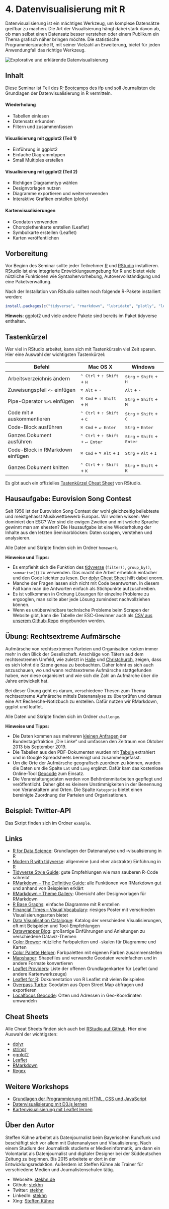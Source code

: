 # 4. Datenvisualisierung mit R

Datenvisualisierung ist ein mächtiges Werkzeug, um komplexe Datensätze greifbar zu machen. Die Art der Visualisierung hängt dabei stark davon ab, ob man selbst einen Datensatz besser verstehen oder einem Publikum ein Thema grafisch näher bringen möchte. Die statistische Programmiersprache R, mit seiner Vielzahl an Erweiterung, bietet für jeden Anwendungfall das richtige Werkzeug.

![Explorative und erklärende Datenvisualisierung](preview.png?raw=true)

## Inhalt

Diese Seminar ist Teil des [R-Bootcamps](https://journalistenschule-ifp.de/seminardetails/950) des ifp und soll Journalisten die Grundlagen der Datenvisualisierung in R vermitteln.

#### Wiederholung

- Tabellen einlesen
- Datensatz erkunden
- Filtern und zusammenfassen

#### Visualisierung mit ggplot2 (Teil 1)

- Einführung in ggplot2
- Einfache Diagrammtypen
- Small Multiples erstellen

#### Visualisierung mit ggplot2 (Teil  2)

- Richtigen Diagrammtyp wählen
- Designvorlagen nutzen
- Diagramme exportieren und weiterverwenden
- Interaktive Grafiken erstellen (plotly)

#### Kartenvisualisierungen

- Geodaten verwenden
- Choroplethenkarte erstellen (Leaflet)
- Symbolkarte erstellen (Leaflet)
- Karten veröffentlichen

## Vorbereitung

Vor Beginn des Seminar sollte jeder Teilnehmer [R](https://cloud.r-project.org/) und [RStudio](https://rstudio.com/products/rstudio/download/#download) installieren. RStudio ist eine integrierte Entwicklungsumgebung für R und bietet viele nützliche Funktionen wie Syntaxhervorhebung, Autovervollständigung und eine Paketverwaltung.

Nach der Installation von RStudio sollten noch folgende R-Pakete installiert werden:

```r
install.packages(c("tidyverse", "rmarkdown", "lubridate", "plotly", "leaflet"))
```

**Hinweis**: ggplot2 und viele andere Pakete sind bereits im Paket tidyverse enthalten.

## Tastenkürzel

Wer viel in RStudio arbeitet, kann sich mit Tastenkürzeln viel Zeit sparen. Hier eine Auswahl der wichtigsten Tastenkürzel:

| Befehl                           | Mac OS X                                                    | Windows                                               |
|----------------------------------|-------------------------------------------------------------|-------------------------------------------------------|
| Arbeitsverzeichnis ändern        | <kbd>⌃ Ctrl</kbd> + <kbd>⇧ Shift</kbd> + <kbd>H</kbd>       | <kbd>Strg</kbd> + <kbd>Shift</kbd> + <kbd>H</kbd>     |
| Zuweisungspfeil `<-` einfügen    | <kbd>⌥ Alt</kbd> + <kbd>-</kbd>                             | <kbd>Alt</kbd> + <kbd>-</kbd>                         |
| Pipe-Operator `%>%` einfügen     | <kbd>⌘ Cmd</kbd> + <kbd>⇧ Shift</kbd> + <kbd>M</kbd>        | <kbd>Strg</kbd> + <kbd>Shift</kbd> + <kbd>M</kbd>     |
| Code mit `#` auskommentieren     | <kbd>⌃ Ctrl</kbd> + <kbd>⇧ Shift</kbd> + <kbd>C</kbd>       | <kbd>Strg</kbd> + <kbd>Shift</kbd> + <kbd>C</kbd>     |
| Code-Block ausführen             | <kbd>⌘ Cmd</kbd> + <kbd>↵ Enter</kbd>                       | <kbd>Strg</kbd> + <kbd>Enter</kbd>                    |
| Ganzes Dokument ausführen        | <kbd>⌃ Ctrl</kbd> + <kbd>⇧ Shift</kbd> + <kbd>↵ Enter</kbd> | <kbd>Strg</kbd> + <kbd>Shift</kbd> + <kbd>Enter</kbd> |
| Code-Block in RMarkdown einfügen | <kbd>⌘ Cmd</kbd> + <kbd>⌥ Alt</kbd> + <kbd>I</kbd>          | <kbd>Strg</kbd> + <kbd>Alt</kbd> + <kbd>I</kbd>       |
| Ganzes Dokument knitten          | <kbd>⌃ Ctrl</kbd> + <kbd>⇧ Shift</kbd> + <kbd>K</kbd>       | <kbd>Strg</kbd> + <kbd>Shift</kbd> + <kbd>K</kbd>     |

Es gibt auch ein offizielles [Tastenkürzel Cheat Sheet](https://rstudio.com/wp-content/uploads/2016/01/rstudio-IDE-cheatsheet.pdf) von RStudio.

## Hausaufgabe: Eurovision Song Contest

Seit 1956 ist der Eurovision Song Contest der wohl gleichzeitig beliebteste und meistgehasst Musikwettbewerb Europas. Wir wollen wissen: Wer dominiert den ESC? Wer sind die ewigen Zweiten und mit welche Sprache gewinnt man am ehesten? Die Hausaufgabe ist eine Wiederholung der Inhalte aus den letzten Seminarblöcken: Daten scrapen, verstehen und analysieren.

Alle Daten und Skripte finden sich im Ordner `homework`.

**Hinweise und Tipps:**

- Es empfiehlt sich die Funktion des [tidyverse](https://www.tidyverse.org/) (`filter()`, `group_by()`, `summarise()`) zu verwenden. Das macht die Arbeit erheblich einfacher und den Code leichter zu lesen. Der [dplyr Cheat Sheet](https://github.com/rstudio/cheatsheets/blob/master/data-transformation.pdf) hilft dabei enorm.
- Manche der Fragen lassen sich nicht mit Code beantworten. In diesem Fall kann man die Antworten einfach als Stichpunkte aufzuschreiben.
- Es ist vollkommen in Ordnung Lösungen für einzelne Probleme zu ergooglen, man sollte aber jede Lösung zumindest nachvollziehen können.
- Wenn es unüberwindbare technische Probleme beim Scrapen der Website gibt, kann die Tabelle der ESC-Gewinner auch als [CSV aus unserem Github-Repo](data/esc_winners.csv) eingebunden werden.

## Übung: Rechtsextreme Aufmärsche

Aufmärsche von rechtsextremen Parteien und Organisation rücken immer mehr in den Blick der Gesellschaft. Anschläge von Tätern aud dem rechtsextremen Umfeld, wie zuletzt in [Halle](https://de.wikipedia.org/wiki/Anschlag_in_Halle_(Saale)_2019) und [Christchurch](https://de.wikipedia.org/wiki/Terroranschlag_auf_zwei_Moscheen_in_Christchurch), zeigen, dass es sich lohnt die Szene genau zu beobachten. Daher lohnt es sich auch anzuschauen, wo und wann rechtsextreme Aufmärsche stattgefunden haben, wer diese organisiert und wie sich die Zahl an Aufmärche über die Jahre entwickelt hat.

Bei dieser Übung geht es darum, verschiedene Thesen zum Thema rechtsextreme Aufmärsche mittels Datenanalyse zu überprüfen und daraus eine Art Recherche-Notizbuch zu erstellen. Dafür nutzen wir RMarkdown, ggplot und leaflet.

Alle Daten und Skripte finden sich im Ordner `challenge`.

**Hinweise und Tipps:**

- Die Daten kommen aus mehreren [kleinen Anfragen](https://kleineanfragen.de/search?q=%22rechtsextreme+aufm%C3%A4rsche+im%22+body%3ABT&sort=published_at%3Adesc) der Bundestagsfraktion „Die Linke“ und umfassen den Zeitraum von Oktober 2013 bis September 2019.
- Die Tabellen aus den PDF-Dokumenten wurden mit [Tabula](https://tabula.technology/) extrahiert und in Google Spreadsheets bereinigt und zusammengefasst.
- Um die Orte der Aufmärsche geografisch zuordnen zu können, wurden die Daten um die Spalte `Lat` und `Long` ergänzt. Dafür kam das kostenlose Online-Tool [Geocode](https://geocode.localfocus.nl/) zum Einsatz.
- Die Veranstaltungsdaten werden von Behördenmitarbeiten gepflegt und veröffentlicht. Daher gibt es kleinere Unstimmigkeiten in der Benennung von Veranstaltern und Orten. Die Spalte `Kategorie` bietet einen bereinigte Zuordnung der Parteien und Organisationen.

## Beispiel: Twitter-API

Das Skript finden sich im Ordner `example`.

## Links

- [R for Data Science](https://r4ds.had.co.nz/introduction.html): Grundlagen der Datenanalyse und -visualisierung in R
- [Modern R with tidyverse](https://b-rodrigues.github.io/modern_R/): allgemeine (und eher abstrakte) Einführung in R
- [Tidyverse Style Guide](https://style.tidyverse.org/): gute Empfehlungen wie man sauberen R-Code schreibt
- [RMarkdown – The Definitive Guide](https://bookdown.org/yihui/rmarkdown/html-document.html): alle Funktionen von RMarkdown gut und anhand von Beispielen erklärt
- [RMarkdown – Theme Gallery](https://www.datadreaming.org/post/r-markdown-theme-gallery/): Übersicht aller Designvorlagen für RMarkdown
- [R Base Graphs](http://www.sthda.com/english/wiki/r-base-graphs): einfache Diagramme mit R erstellen
- [Financial Times – Visual Vocabulary](https://github.com/ft-interactive/chart-doctor/blob/master/visual-vocabulary/Visual-vocabulary.pdf): riesiges Poster mit verschieden Visualisierungsarten bietet
- [Data Visualisation Catalogue](https://datavizcatalogue.com/methods/treemap.html): Katalog der verschieden Visualisierungen, oft mit Beispielen und Tool-Empfehlungen
- [Datawrapper Blog](https://blog.datawrapper.de/category/thoughts-how-to-s/): großartige Einführungen und Anleitungen zu verschiedene Dataviz-Themen
- [Color Brewer](http://colorbrewer2.org/#type=sequential&scheme=BuGn&n=3): nützliche Farbpaletten und -skalen für Diagramme und Karten
- [Color Palette Helper](https://gka.github.io/palettes): Farbpaletten mit eigenen Farben zusammenstellen
- [Mapshaper](https://mapshaper.org/): Shapefiles und verwandte Geodaten vereinfachen und in andere Formate konvertieren
- [Leaflet Providers](https://leaflet-extras.github.io/leaflet-providers/preview/index.html): Liste der offenen Grundlagenkarten für Leaflet (und andere Kartenwerkzeuge)
- [Leaflet for R](https://rstudio.github.io/leaflet/markers.html): Dokumentation von R Leaflet mit vielen Beispielen
- [Overpass Turbo](https://overpass-turbo.eu/): Geodaten aus Open Street Map abfragen und exportieren
- [Localfocus Geocode](https://geocode.localfocus.nl/): Orten und Adressen in Geo-Koordinaten umwandeln

## Cheat Sheets

Alle Cheat Sheets finden sich auch bei [RStudio auf Github](https://github.com/rstudio/cheatsheets). Hier eine Auswahl der wichtigsten:

- [dplyr](https://github.com/rstudio/cheatsheets/blob/master/data-transformation.pdf)
- [stringr](https://github.com/rstudio/cheatsheets/blob/master/strings.pdf)
- [ggplot2](https://github.com/rstudio/cheatsheets/blob/master/data-visualization-2.1.pdf)
- [Leaflet](https://github.com/rstudio/cheatsheets/blob/master/leaflet.pdf)
- [RMarkdown](https://github.com/rstudio/cheatsheets/blob/master/rmarkdown-2.0.pdf)
- [Regex](https://github.com/rstudio/cheatsheets/blob/master/regex.pdf)

## Weitere Workshops

- [Grundlagen der Programmierung mit HTML, CSS und JavaScript](https://github.com/stekhn/programming-workshop/)
- [Datenvisualisierung mit D3.js lernen](https://github.com/stekhn/d3-workshop)
- [Kartenvisualisierung mit Leaflet lernen](https://github.com/stekhn/leaflet-workshop)

## Über den Autor

Steffen Kühne arbeitet als Datenjournalist beim Bayerischen Rundfunk und beschäftigt sich vor allem mit Datenanalysen und Visualisierung. Nach einem Studium der Journalistik studierte er Medieninformatik, um dann ein Volontariat als Datenjournalist und digitaler Designer bei der Süddeutschen Zeitung zu beginnen. Bis 2015 arbeitete er dort in der Entwicklungsredaktion. Außerdem ist Steffen Kühne als Trainer für verschiedene Medien und Journalistenschulen tätig.

- Webseite: [stekhn.de](https://stekhn.de)
- Github: [stekhn](https://github.com/stekhn)
- Twitter: [stekhn](https://twitter.com/stekhn)
- LinkedIn: [stekhn](https://www.linkedin.com/in/stekhn/)
- Xing: [Steffen Kühne](https://www.xing.com/profile/Steffen_Kuehne11/cv)
